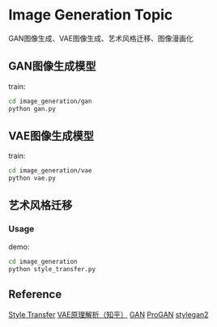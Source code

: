 # Image Generation Topic

GAN图像生成、VAE图像生成、艺术风格迁移、图像漫画化



## GAN图像生成模型

train:
```sh
cd image_generation/gan
python gan.py
```


## VAE图像生成模型


train:
```sh
cd image_generation/vae
python vae.py
```

## 艺术风格迁移

### Usage


demo:
```sh
cd image_generation
python style_transfer.py
```

## Reference

[Style Transfer](https://zhuanlan.zhihu.com/p/57564626)
[VAE原理解析（知乎）](https://zhuanlan.zhihu.com/p/34998569)
[GAN](https://zhuanlan.zhihu.com/p/306559715)
[ProGAN](https://www.aiuai.cn/aifarm1429.html)
[stylegan2](https://github.com/NVlabs/stylegan2)